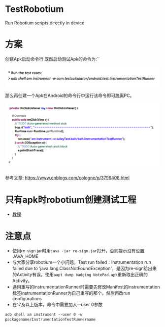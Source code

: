 # TestRobotium
Run Robotium scripts directly in device

# 方案
创建Apk启动命令行
既然启动测试Apk的命令为:``

![](imgs/command.png)

那么再创建一个Apk在Android的命令行中运行该命令即可脱离PC。

![](imgs/main.png)


参考文章: https://www.cnblogs.com/cologne/p/3796408.html

# 只有apk时robotium创建测试工程
- [教程](TestAndroidCalculatorAPK-BlackBoxTesting-V2_0.pdf)

# 注意点
- 使用re-sign.jar时用`java -jar re-sign.jar`打开，否则提示没有设置JAVA_HOME
- 与大家分享robotium一个小问题。Test run failed：Instrumentation run failed due to 'java.lang.ClassNotFoundException'，是因为re-sign给出来的Activity有误，使用`aapt dump badging NotePad.apk`重新取出正确的Activity。
- 选用重写的instrumentationRunner时需要先修改Manifest的instrumentation标签instrumentationRunner为自己重写的那个，然后再改run configurations
- 在17及以上版本，命令中需要加入--user 0参数
```
adb shell am instrument --user 0 -w packagename/InstrumentationTestRunnername
```
